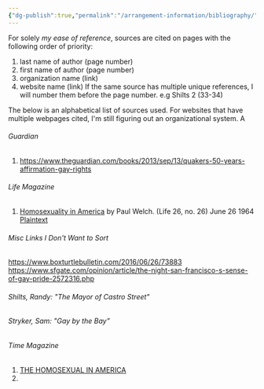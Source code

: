 ```yaml
---
{"dg-publish":true,"permalink":"/arrangement-information/bibliography/"}
---
```


For solely *my ease of reference*, sources are cited on pages with the following order of priority: 
1. last name of author (page number)
2. first name of author (page number)
3. organization name (link)
4. website name (link)
If the same source has multiple unique references, I will number them before the page number. e.g Shilts 2 (33-34)

The below is an alphabetical list of sources used. For websites that have multiple webpages cited, I'm still figuring out an organizational system.
A

###### Guardian
1. https://www.theguardian.com/books/2013/sep/13/quakers-50-years-affirmation-gay-rights
###### Life Magazine
1. [Homosexuality in America](http://books.google.com/books?id=qEEEAAAAMBAJ&pg=PA66) by Paul Welch. (Life 26, no. 26) June 26 1964 [Plaintext](https://mudcub.com/homophobia/homosexuality_in_america.htm)
###### Misc Links I Don't Want to Sort
https://www.boxturtlebulletin.com/2016/06/26/73883
https://www.sfgate.com/opinion/article/the-night-san-francisco-s-sense-of-gay-pride-2572316.php
###### Shilts, Randy: "The Mayor of Castro Street"
###### Stryker, Sam: "Gay by the Bay"

###### Time Magazine
1. [THE HOMOSEXUAL IN AMERICA](https://content.time.com/time/subscriber/article/0,33009,835069-2,00.html)
2. 